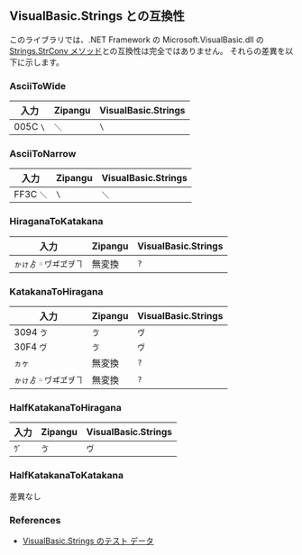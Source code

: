## VisualBasic.Strings との互換性
このライブラリでは、.NET Framework の Microsoft.VisualBasic.dll の [Strings.StrConv メソッド](https://docs.microsoft.com/dotnet/api/microsoft.visualbasic.strings.strconv)との互換性は完全ではありません。
それらの差異を以下に示します。

### AsciiToWide
| 入力 | Zipangu | VisualBasic.Strings |
-|-|-
| 005C `\` | `＼` | `\` |

### AsciiToNarrow
| 入力 | Zipangu | VisualBasic.Strings |
-|-|-
| FF3C `＼` | `\` | `＼` |

### HiraganaToKatakana
| 入力 | Zipangu | VisualBasic.Strings |
-|-|-
| `ゕゖゟ゠ヷヸヹヺヿ` | 無変換 | `?` |

### KatakanaToHiragana
| 入力 | Zipangu | VisualBasic.Strings |
-|-|-
| 3094 `ゔ` | `ゔ` | `ヴ` |
| 30F4 `ヴ` | `ゔ` | `ヴ` |
| `ヵヶ` | 無変換 | `?` |
| `ゕゖゟ゠ヷヸヹヺヿ` | 無変換 | `?` |

### HalfKatakanaToHiragana
| 入力 | Zipangu | VisualBasic.Strings |
-|-|-
| `ｳﾞ` | `ゔ` | `ヴ` |

### HalfKatakanaToKatakana
差異なし

### References
- [VisualBasic.Strings のテスト データ](../VBStringsTest)

